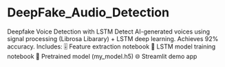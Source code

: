 # DeepFake_Audio_Detection
Deepfake Voice Detection with LSTM Detect AI-generated voices using signal processing (Librosa Libarary) + LSTM deep learning. Achieves 92% accuracy. Includes:  🎚️ Feature extraction notebook  🧠 LSTM model training notebook  🤖 Pretrained model (my_model.h5)  🌐 Streamlit demo app
